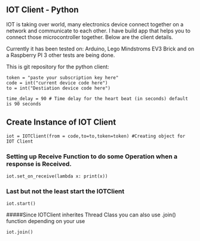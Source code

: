 ## IOT Client - Python

IOT is taking over world, many electronics device connect together on a network and communicate to each other.
I have build app that helps you to connect those microcontroller together. Below are the client details.

Currently it has been tested on:
    Arduino, Lego Mindstroms EV3 Brick and on a Raspberry PI 3
    other tests are being done.


This is git repository for  the python client:

    token = "paste your subscription key here"
    code = int("current device code here")
    to = int("Destiation device code here")

    time_delay = 90 # Time delay for the heart beat (in seconds) default is 90 seconds

## Create Instance of IOT Client

    iot = IOTClient(from = code,to=to,token=token) #Creating object for IOT Client

### Setting up Receive Function to do some Operation when a response is Received.

    iot.set_on_receive(lambda x: print(x))

### Last but not the least start the IOTClient

    iot.start()
    
#####Since IOTClient inherites Thread Class you can also use .join() function depending on your use
    
    iot.join()


